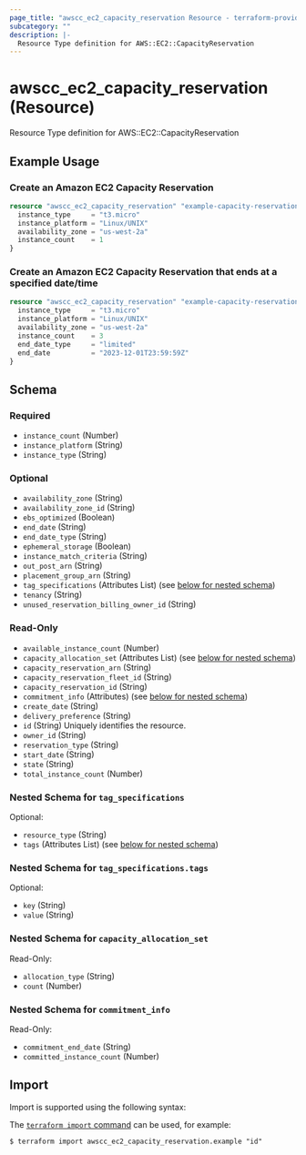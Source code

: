 ```yaml
---
page_title: "awscc_ec2_capacity_reservation Resource - terraform-provider-awscc"
subcategory: ""
description: |-
  Resource Type definition for AWS::EC2::CapacityReservation
---
```


# awscc_ec2_capacity_reservation (Resource)

Resource Type definition for AWS::EC2::CapacityReservation

## Example Usage

### Create an Amazon EC2 Capacity Reservation
```terraform
resource "awscc_ec2_capacity_reservation" "example-capacity-reservation" {
  instance_type     = "t3.micro"
  instance_platform = "Linux/UNIX"
  availability_zone = "us-west-2a"
  instance_count    = 1
}
```

### Create an Amazon EC2 Capacity Reservation that ends at a specified date/time
```terraform
resource "awscc_ec2_capacity_reservation" "example-capacity-reservation-end-date" {
  instance_type     = "t3.micro"
  instance_platform = "Linux/UNIX"
  availability_zone = "us-west-2a"
  instance_count    = 3
  end_date_type     = "limited"
  end_date          = "2023-12-01T23:59:59Z"
}
```

<!-- schema generated by tfplugindocs -->
## Schema

### Required

- `instance_count` (Number)
- `instance_platform` (String)
- `instance_type` (String)

### Optional

- `availability_zone` (String)
- `availability_zone_id` (String)
- `ebs_optimized` (Boolean)
- `end_date` (String)
- `end_date_type` (String)
- `ephemeral_storage` (Boolean)
- `instance_match_criteria` (String)
- `out_post_arn` (String)
- `placement_group_arn` (String)
- `tag_specifications` (Attributes List) (see [below for nested schema](#nestedatt--tag_specifications))
- `tenancy` (String)
- `unused_reservation_billing_owner_id` (String)

### Read-Only

- `available_instance_count` (Number)
- `capacity_allocation_set` (Attributes List) (see [below for nested schema](#nestedatt--capacity_allocation_set))
- `capacity_reservation_arn` (String)
- `capacity_reservation_fleet_id` (String)
- `capacity_reservation_id` (String)
- `commitment_info` (Attributes) (see [below for nested schema](#nestedatt--commitment_info))
- `create_date` (String)
- `delivery_preference` (String)
- `id` (String) Uniquely identifies the resource.
- `owner_id` (String)
- `reservation_type` (String)
- `start_date` (String)
- `state` (String)
- `total_instance_count` (Number)

<a id="nestedatt--tag_specifications"></a>
### Nested Schema for `tag_specifications`

Optional:

- `resource_type` (String)
- `tags` (Attributes List) (see [below for nested schema](#nestedatt--tag_specifications--tags))

<a id="nestedatt--tag_specifications--tags"></a>
### Nested Schema for `tag_specifications.tags`

Optional:

- `key` (String)
- `value` (String)



<a id="nestedatt--capacity_allocation_set"></a>
### Nested Schema for `capacity_allocation_set`

Read-Only:

- `allocation_type` (String)
- `count` (Number)


<a id="nestedatt--commitment_info"></a>
### Nested Schema for `commitment_info`

Read-Only:

- `commitment_end_date` (String)
- `committed_instance_count` (Number)

## Import

Import is supported using the following syntax:

The [`terraform import` command](https://developer.hashicorp.com/terraform/cli/commands/import) can be used, for example:

```shell
$ terraform import awscc_ec2_capacity_reservation.example "id"
```